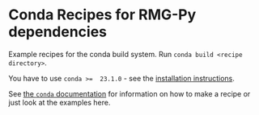 # Conda Recipes for RMG-Py dependencies

Example recipes for the conda build system.
Run `conda build <recipe directory>`.

You have to use `conda >=  23.1.0` - see the [installation instructions](https://docs.anaconda.com/free/anaconda/install/).

See [the `conda` documentation](https://docs.conda.io/projects/conda-build/en/latest/user-guide/tutorials/build-pkgs.html) for information on how to make a recipe or just look at the examples here.
